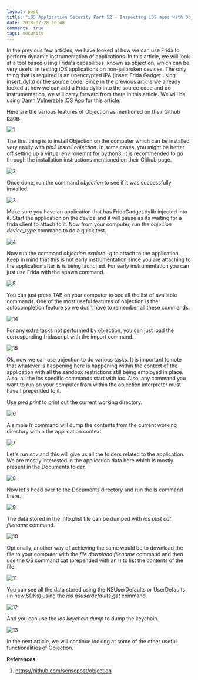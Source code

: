 ```yaml
---
layout: post
title: "iOS Application Security Part 52 - Inspecting iOS apps with Objection"
date: 2018-07-28 10:48
comments: true
tags: security 
---
```

In the previous few articles, we have looked at how we can use Frida to perform dynamic instrumentation of applications. In this article, we will look at a tool based using Frida's capabilities, known as <a hred="https://github.com/sensepost/objection">objection</a>, which can be very useful in testing iOS applications on non-jailbroken devices. The only thing that is required is an unencrypted IPA (insert Frida Gadget using [insert_dylb](https://github.com/Tyilo/insert_dylib)) or the source code. Since in the previous article we already looked at how we can add a Frida dylib into the source code and do instrumentation, we will carry forward from there in this article. We will be using [Damn Vulnerable iOS App](http://damnvulnerableiosapp.com) for this article.

<!--more-->

Here are the various features of Objection as mentioned on their Github [page](https://github.com/sensepost/objection).

![1]({{site.baseurl}}/images/posts/ios52/1.png) 

The first thing is to install Objection on the computer which can be installed very easily with _pip3 install objection_. In some cases, you might be better off setting up a virtual environemnt for python3\. It is recommended to go through the installation instructions mentioned on their Github page.

![2]({{site.baseurl}}/images/posts/ios52/2.png)

Once done, run the command _objection_ to see if it was successfully installed.

![3]({{site.baseurl}}/images/posts/ios52/3.png)

Make sure you have an application that has FridaGadget.dylib injected into it. Start the application on the device and it will pause as its waiting for a frida client to attach to it. Now from your computer, run the _objecion device_type_ command to do a quick test.

![4]({{site.baseurl}}/images/posts/ios52/4.png)

Now run the command _objection explore -q_ to attach to the application. Keep in mind that this is not early instrumentation since you are attaching to the application after is is being launched. For early instrumentation you can just use Frida with the spawn command.

![5]({{site.baseurl}}/images/posts/ios52/5.png)

You can just press TAB on your computer to see all the list of available commands. One of the most useful features of objection is the autocompletion feature so we don't have to remember all these commands.

![14]({{site.baseurl}}/images/posts/ios52/14.png)

For any extra tasks not performed by objection, you can just load the corresponding fridascript with the import command.

![15]({{site.baseurl}}/images/posts/ios52/15.png)

Ok, now we can use objection to do various tasks. It is important to note that whatever is happening here is happening within the context of the application with all the sandbox restrictions still being employed in place. Also, all the ios specific commands start with _ios_. Also, any command you want to run on your computer from within the objection interpreter must have ! prepended to it.

Use _pwd print_ to print out the current working directory.

![6]({{site.baseurl}}/images/posts/ios52/6.png)

A simple _ls_ command will dump the contents from the current working directory within the application context.

![7]({{site.baseurl}}/images/posts/ios52/7.png)

Let's run _env_ and this will give us all the folders related to the application. We are mostly interested in the application data here which is mostly present in the Documents folder.

![8]({{site.baseurl}}/images/posts/ios52/8.png)

Now let's head over to the Documents directory and run the ls command there.

![9]({{site.baseurl}}/images/posts/ios52/9.png)

The data stored in the info.plist file can be dumped with _ios plist cat filename_ command.

![10]({{site.baseurl}}/images/posts/ios52/10.png)

Optionally, another way of achieving the same would be to download the file to your computer with the _file download filename_ command and then use the OS command cat (prepended with an !) to list the contents of the file.

![11]({{site.baseurl}}/images/posts/ios52/11.png)

You can see all the data stored using the NSUserDefaults or UserDefaults (in new SDKs) using the _ios nsuserdefaults get_ command.

![12]({{site.baseurl}}/images/posts/ios52/12.png)

And you can use the _ios keychain dump_ to dump the keychain.

![13]({{site.baseurl}}/images/posts/ios52/13.png)

In the next article, we will continue looking at some of the other useful functionalities of Objection.

**References**

1.  https://github.com/sensepost/objection